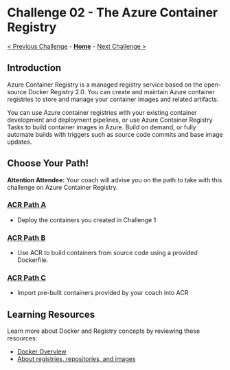 # Challenge 02 - The Azure Container Registry

[< Previous Challenge](./Challenge-01.md) - **[Home](../README.md)** - [Next Challenge >](./Challenge-03.md)

## Introduction

Azure Container Registry is a managed registry service based on the open-source Docker Registry 2.0. You can create and maintain Azure container registries to store and manage your container images and related artifacts.

You can use Azure container registries with your existing container development and deployment pipelines, or use Azure Container Registry Tasks to build container images in Azure. Build on demand, or fully automate builds with triggers such as source code commits and base image updates.

## Choose Your Path!
**Attention Attendee:**  Your coach will advise you on the path to take with this challenge on Azure Container Registry.  

### [ACR Path A](Challenge-02A.md)
- Deploy the containers you created in Challenge 1
### [ACR Path B](Challenge-02B.md)
- Use ACR to build containers from source code using a provided Dockerfile.
### [ACR Path C](Challenge-02C.md)
- Import pre-built containers provided by your coach into ACR

## Learning Resources

Learn more about Docker and Registry concepts by reviewing these resources:
- [Docker Overview](https://docs.docker.com/get-started/overview/)
- [About registries, repositories, and images](https://docs.microsoft.com/en-us/azure/container-registry/container-registry-concepts)